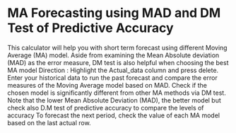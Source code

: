 # MA Forecasting using MAD and DM Test of Predictive Accuracy

This calculator will help you with short term forecast using different Moving Average (MA) model. Aside from examining the Mean Absolute deviation (MAD) as the error measure, DM test is also helpful when choosing the best MA model
Direction : Highlight the Actual_data column and press delete. Enter your historical data to run the past forecast and compare the error measures of the Moving Average model based on MAD. Check if the chosen model is significantly different from other MA methods via DM test.
Note that the lower Mean Absolute Deviation (MAD), the better model but check also D.M test of predictive accuracy to compare the levels of accuracy
To forecast the next period, check the value of each MA model based on the last actual row.
